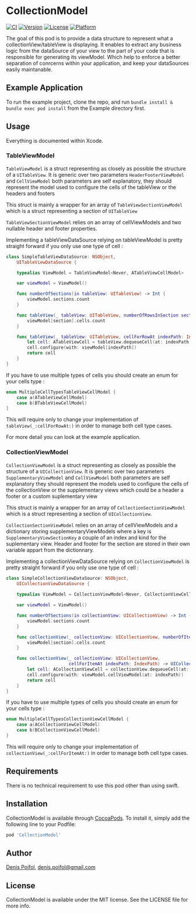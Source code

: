# CollectionModel

[![CI](https://github.com/denisPoifol/CollectionModel/workflows/CI/badge.svg)](https://github.com/denisPoifol/CollectionModel/actions?query=workflow%3ACI)
[![Version](https://img.shields.io/cocoapods/v/CollectionModel.svg?style=flat)](https://cocoapods.org/pods/CollectionModel)
[![License](https://img.shields.io/cocoapods/l/CollectionModel.svg?style=flat)](https://cocoapods.org/pods/CollectionModel)
[![Platform](https://img.shields.io/cocoapods/p/CollectionModel.svg?style=flat)](https://cocoapods.org/pods/CollectionModel)

The goal of this pod is to provide a data structure to represent what a collectionView/tableView is displaying.
It enables to extract any business logic from the dataSource of your view to the part of your code that is responsible for generating its viewModel. Which help to enforce a better separation of conrcerns within your application, and keep your dataSources easily maintanable.

## Example Application

To run the example project, clone the repo, and run `bundle install & bundle exec pod install` from the Example directory first.

## Usage

Everything is documented within Xcode. 

### TableViewModel

`TableViewModel` is a struct representing as closely as possible the structure of a `UITableView`.
It is generic over two parameters `HeaderFooterViewModel` and `CellViewModel` both parameters are self explanatory, they should represent the model used to configure the cells of the tableView or the headers and footers

This struct is mainly a wrapper for an array of `TableViewSectionViewModel` which is a struct representing a section of `UITableView`

`TableViewSectionViewModel` relies on an array of cellViewModels and two nullable header and footer properties.

Implementing a tableViewDataSource relying on tableViewModel is pretty straight forward if you only use one type of cell :
```Swift
class SimpleTableViewDataSource: NSObject,
    UITableViewDataSource {

    typealias ViewModel = TableViewModel<Never, ATableViewCellModel>

    var viewModel = ViewModel()

    func numberOfSections(in tableView: UITableView) -> Int {
        viewModel.sections.count
    }

    func tableView(_ tableView: UITableView, numberOfRowsInSection section: Int) -> Int {
        viewModel[section].cells.count
    }

    func tableView(_ tableView: UITableView, cellForRowAt indexPath: IndexPath) -> UITableViewCell {
        let cell: ATableViewCell = tableView.dequeueCell(at: indexPath)
        cell.configure(with: viewModel[indexPath])
        return cell
    }
}
```

If you have to use multiple types of cells you should create an enum for your cells type :
```Swift
enum MultipleCellTypesTableViewCellModel {
    case a(ATableViewCellModel)
    case b(BTableViewCellModel)
}
```
This will require only to change your implementation of ``tableView(_:cellForRowAt:)`` in order to manage both cell type cases.

For more detail you can look at the example application.

### CollectionViewModel

`CollectionViewModel` is a struct representing as closely as possible the structure of a `UICollectionView`.
It is generic over two parameters `SupplementaryViewModel` and `CellViewModel` both parameters are self explanatory they should represent the models used to configure the cells of the collectionView or the supplementary views which could be a header a footer or a custom suplementary view

This struct is mainly a wrapper for an array of `CollectionSectionViewModel` which is a struct representing a section of `UICollectionView`.

`CollectionSectionViewModel` relies on an array of cellViewModels and a dictionary storing supplementaryViewModels where a key is `SupplementaryViewSectionKey` a couple of an index and kind for the suplementary view. Header and footer for the section are stored in their own variable appart from the dictionnary.

Implementing a collectionViewDataSource relying on `CollectionViewModel` is pretty straight forward if you only use one type of cell :
```Swift
class SimpleCollectionViewDataSource: NSObject,
    UICollectionViewDataSource {
	
	typealias ViewModel = CollectionViewModel<Never, CollectionViewCellModel>

    var viewModel = ViewModel()

    func numberOfSections(in collectionView: UICollectionView) -> Int {
        viewModel.sections.count
    }

    func collectionView(_ collectionView: UICollectionView, numberOfItemsInSection section: Int) -> Int {
        viewModel[section].cells.count
    }

    func collectionView(_ collectionView: UICollectionView,
                        cellForItemAt indexPath: IndexPath) -> UICollectionViewCell {
        let cell: ACollectionViewCell = collectionView.dequeueCell(at: indexPath)
        cell.configure(with: viewModel.cellViewModel(at: indexPath))
        return cell
    }
}
```

If you have to use multiple types of cells you should create an enum for your cells type :
```Swift
enum MultipleCellTypesCollectionViewCellModel {
    case a(ACollectionViewCellModel)
    case b(BCollectionViewCellModel)
}
```
This will require only to change your implementation of `collectionView(_:cellForItemAt:)` in order to manage both cell type cases.

## Requirements

There is no technical requirement to use this pod other than using swift.

## Installation

CollectionModel is available through [CocoaPods](https://cocoapods.org). To install
it, simply add the following line to your Podfile:

```ruby
pod 'CollectionModel'
```

## Author

[Denis Poifol](https://twitter.com/DenisPoifol), denis.poifol@gmail.com

## License

CollectionModel is available under the MIT license. See the LICENSE file for more info.
